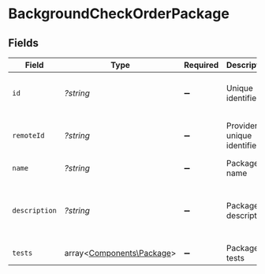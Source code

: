 # BackgroundCheckOrderPackage


## Fields

| Field                                                                 | Type                                                                  | Required                                                              | Description                                                           | Example                                                               |
| --------------------------------------------------------------------- | --------------------------------------------------------------------- | --------------------------------------------------------------------- | --------------------------------------------------------------------- | --------------------------------------------------------------------- |
| `id`                                                                  | *?string*                                                             | :heavy_minus_sign:                                                    | Unique identifier                                                     | 8187e5da-dc77-475e-9949-af0f1fa4e4e3                                  |
| `remoteId`                                                            | *?string*                                                             | :heavy_minus_sign:                                                    | Provider's unique identifier                                          | 8187e5da-dc77-475e-9949-af0f1fa4e4e3                                  |
| `name`                                                                | *?string*                                                             | :heavy_minus_sign:                                                    | Package name                                                          | Test 1                                                                |
| `description`                                                         | *?string*                                                             | :heavy_minus_sign:                                                    | Package description                                                   | Skills test to gauge a candidate's proficiency in job-specific skills |
| `tests`                                                               | array<[Components\Package](../../Models/Components/Package.md)>       | :heavy_minus_sign:                                                    | Package tests                                                         |                                                                       |